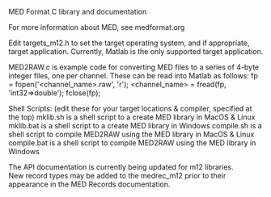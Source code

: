 
MED Format C library and documentation

For more information about MED, see medformat.org

Edit targets_m12.h to set the target operating system, and if appropriate, target application.
Currently, Matlab is the only supported target application.

MED2RAW.c is example code for converting MED files to a series of 4-byte integer files, one per channel.
These can be read into Matlab as follows:
fp = fopen('<channel_name>.raw', 'r');
<channel_name> = fread(fp, 'int32=>double');
fclose(fp);

Shell Scripts: (edit these for your target locations & compiler, specified at the top)
mklib.sh is a shell script to a create MED library in MacOS & Linux
mklib.bat is a shell script to a create MED library in Windows
compile.sh is a shell script to compile MED2RAW using the MED library in MacOS & Linux
compile.bat is a shell script to compile MED2RAW using the MED library in Windows

The API documentation is currently being updated for m12 libraries.  
New record types may be added to the medrec_m12 prior to their appearance in the MED Records documentation.
